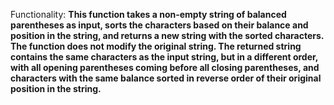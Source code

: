 Functionality: **This function takes a non-empty string of balanced parentheses as input, sorts the characters based on their balance and position in the string, and returns a new string with the sorted characters. The function does not modify the original string. The returned string contains the same characters as the input string, but in a different order, with all opening parentheses coming before all closing parentheses, and characters with the same balance sorted in reverse order of their original position in the string.**